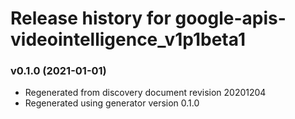 # Release history for google-apis-videointelligence_v1p1beta1

### v0.1.0 (2021-01-01)

* Regenerated from discovery document revision 20201204
* Regenerated using generator version 0.1.0

